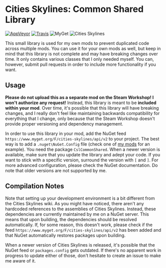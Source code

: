 # Cities Skylines: Common Shared Library
[![AppVeyor](https://img.shields.io/appveyor/ci/Archomeda/csl-common-shared-library/master.svg?label=AppVeyor)](https://ci.appveyor.com/project/Archomeda/csl-common-shared-library/branch/master)
[![Travis](https://img.shields.io/travis/Archomeda/csl-common-shared-library/master.svg?label=Travis)](https://travis-ci.org/Archomeda/csl-common-shared-library)
![MyGet](https://img.shields.io/myget/cities-skylines/v/CslCommonShared.svg?label=MyGet)
![Cities Skylines](https://img.shields.io/badge/Cities_Skylines-v1.2.0--f3-blue.svg)

This small library is used for my own mods to prevent duplicated code across
multiple mods. You can use it for your own mods as well, but keep in mind that
this library is not complete and may have breaking changes over time. It only
contains various classes that I only needed myself. You can, however, submit
pull requests in order to include more functionality if you want.

## Usage
**Please do not upload this as a separate mod on the Steam Workshop! I won't
authorize any request!** Instead, this library is meant to be **included
within your mod**. Over time, it's possible that this library will have breaking
changes, and I really don't feel like maintaining backwards compatibility for
everything that I change, only because that the Steam Workshop doesn't provide
proper versioning and dependency management.

In order to use this library in your mod, add the NuGet feed
`https://www.myget.org/F/cities-skylines/api/v2` to your project. The best way
is to add a `.nuget\NuGet.Config` file (check one of
[my mods](https://github.com/Archomeda/csl-ambient-sounds-tuner) for an
example). You need the package `CslCommonShared`. When a newer version is
available, make sure that you update the library and adept your code. If you
want to stick with a specific version, surround the version with `[` and `]`.
For more advanced configuration, please check the NuGet documentation. Do note
that older versions are not supported by me.

## Compilation Notes
Note that setting up your development environment is a bit different from the
Cities Skylines wiki. As you might have noticed, there aren't any hardcoded
references to the assemblies of Cities Skylines. Instead, these dependencies are
currently maintained by me on a NuGet server. This means that upon building, the
dependencies should be resolved automatically. If, for some reason, this doesn't
work, please check if the feed `https://www.myget.org/F/cities-skylines/api/v2`
has been added and that NuGet automatically restores packages upon building.

When a newer version of Cities Skylines is released, it's possible that the
NuGet feed or `packages.config` gets outdated. If there's no apparent work in
progress to update either of those, don't hesitate to create an issue to make me
aware of it.
